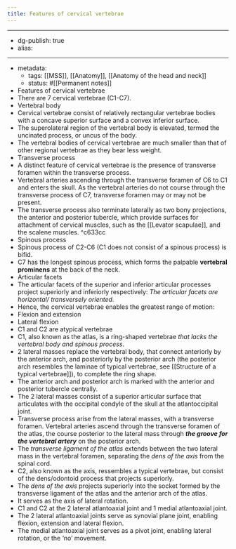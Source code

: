 ```yaml
---
title: Features of cervical vertebrae
---
```


- --
- dg-publish: true
- alias:
- --
- metadata:
	- tags: [[MSS]], [[Anatomy]], [[Anatomy of the head and neck]]
	- status: #[[Permanent notes]]
- Features of cervical vertebrae
- There are 7 cervical vertebrae (C1-C7).
- Vertebral body
- Cervical vertebrae consist of relatively rectangular vertebrae bodies with a concave superior surface and a convex inferior surface.
- The superolateral region of the vertebral body is elevated, termed the uncinated process, or uncus of the body.
- The vertebral bodies of cervical vertebrae are much smaller than that of other regional vertebrae as they bear less weight.
- Transverse process
- A distinct feature of cervical vertebrae is the presence of transverse foramen within the transverse process.
- Vertebral arteries ascending through the transverse foramen of C6 to C1 and enters the skull. As the vertebral arteries do not course through the transverse process of C7, transverse foramen may or may not be present.
- The transverse process also terminate laterally as two bony projections, the anterior and posterior tubercle, which provide surfaces for attachment of cervical muscles, such as the [[Levator scapulae]], and the scalene muscles. ^c633cc
- Spinous process
- Spinous process of C2-C6 (C1 does not consist of a spinous process) is bifid.
- C7 has the longest spinous process, which forms the palpable **vertebral prominens** at the back of the neck.
- Articular facets
- The articular facets of the superior and inferior articular processes project superiorly and inferiorly respectively: *The articular facets are horizontal/ transversely oriented*.
- Hence, the cervical vertebrae enables the greatest range of motion:
- Flexion and extension
- Lateral flexion
- C1 and C2 are atypical vertebrae
- C1, also known as the atlas, is a ring-shaped vertebrae *that lacks the vertebral body and spinous process*.
- 2 lateral masses replace the vertebral body, that connect anteriorly by the anterior arch, and posteriorly by the posterior arch (the posterior arch resembles the laminae of typical vertebrae, see [[Structure of a typical vertebrae]]), to complete the ring shape.
- The anterior arch and posterior arch is marked with the anterior and posterior tubercle centrally.
- The 2 lateral masses consist of a superior articular surface that articulates with the occipital condyle of the skull at the atlantoccipital joint.
- Transverse process arise from the lateral masses, with a transverse foramen. Vertebral arteries ascend through the transverse foramen of the atlas, the course posterior to the lateral mass through ***********************************the groove for the vertebral artery*********************************** on the posterior arch.
- The *transverse ligament of the atlas* extends between the two lateral mass in the vertebral foramen, separating the *dens of the axis* from the spinal cord.
- C2, also known as the axis, ressembles a typical vertebrae, but consist of the dens/odontoid process that projects superiorly.
- The *dens of the axis* projects superiorly into the socket formed by the transverse ligament of the atlas and the anterior arch of the atlas.
- It serves as the axis of lateral rotation.
- C1 and C2 at the 2 lateral atlantoaxial joint and 1 medial atlantoaxial joint.
- The 2 lateral atlantoaxial joints serve as synovial plane joint, enabling flexion, extension and lateral flexion.
- The medial atlantoaxial joint serves as a pivot joint, enabling lateral rotation, or the ‘no’ movement.